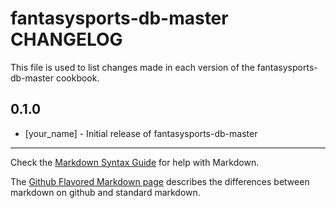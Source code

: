 fantasysports-db-master CHANGELOG
=================================

This file is used to list changes made in each version of the fantasysports-db-master cookbook.

0.1.0
-----
- [your_name] - Initial release of fantasysports-db-master

- - -
Check the [Markdown Syntax Guide](http://daringfireball.net/projects/markdown/syntax) for help with Markdown.

The [Github Flavored Markdown page](http://github.github.com/github-flavored-markdown/) describes the differences between markdown on github and standard markdown.
